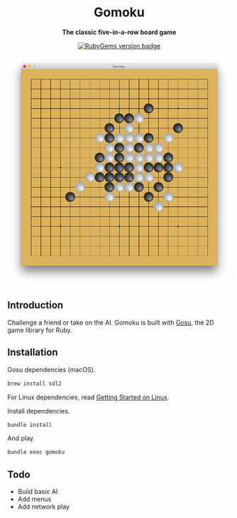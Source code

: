 <div align="center">
  <h1>Gomoku</h1>
  <p>
    <strong>
      The classic five-in-a-row board game
    </strong>
  </p>
  <p>
    <a href="https://rubygems.org/gems/gomoku">
      <img src="https://img.shields.io/gem/v/gomoku" alt="RubyGems version badge" />
    </a>
  </p>
  <img src="assets/screenshot.png" />
</div>

## Introduction

Challenge a friend or take on the AI. Gomoku is built with [Gosu](https://www.libgosu.org), the 2D game library for Ruby.

## Installation

Gosu dependencies (macOS).

```sh
brew install sdl2
```

For Linux dependencies, read [Getting Started on Linux](https://github.com/gosu/gosu/wiki/Getting-Started-on-Linux).

Install dependencies.

```sh
bundle install
```

And play.

```sh
bundle exec gomoku
```

## Todo

- Build basic AI
- Add menus
- Add network play
